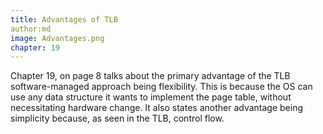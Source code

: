 ```yaml
---
title: Advantages of TLB
author:md
image: Advantages.png
chapter: 19
---
```

Chapter 19, on page 8 talks about the primary advantage of the TLB software-managed approach being flexibility. This is because the OS can use any data structure it wants to implement the page table, without necessitating hardware change. It also states another advantage being simplicity because, as seen in the TLB, control flow.
